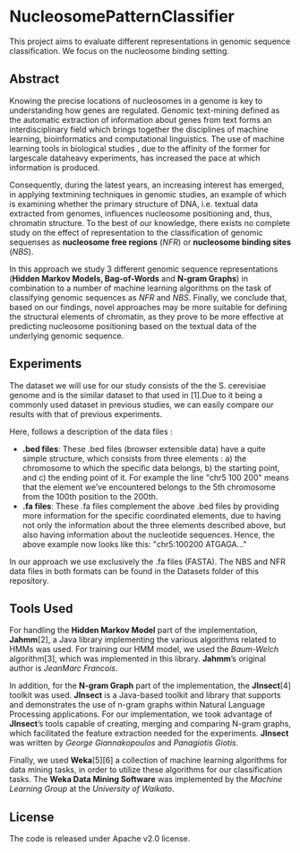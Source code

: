 # NucleosomePatternClassifier
This project aims to evaluate different representations in genomic sequence classification.
We focus on the nucleosome binding setting.

## Abstract
Knowing the precise locations of nucleosomes in a genome is key to understanding how genes are regulated.
Genomic text-mining defined as the automatic extraction of information about genes from text forms
an interdisciplinary field which brings together the disciplines of machine learning, bioinformatics 
and computational linguistics. The use of machine learning tools in biological studies , due to the
affinity of the former for largescale dataheavy experiments, has increased the pace at which information
is produced.

Consequently, during the latest years, an increasing interest has emerged, in applying textmining
techniques in genomic studies, an example of which is examining whether the primary structure of DNA,
i.e. textual data extracted from genomes, influences nucleosome positioning and, thus, chromatin
structure. To the best of our knowledge, there exists no complete study on the effect of representation to 
the classification of genomic sequenses as **nucleosome free regions** (*NFR*) or **nucleosome binding sites** (*NBS*). 

In this approach we study 3 different genomic sequence representations (**Hidden Markov Models, Bag-of-Words**
and  **N-gram Graphs**) in combination to a number of machine learning algorithms on the task of classifying 
genomic sequences as *NFR* and *NBS*. Finally, we conclude that, based on our findings, novel approaches may
be more suitable for defining the structural elements of chromatin, as they prove to be more effective at 
predicting nucleosome positioning based on the textual data of the underlying genomic sequence.

## Experiments
The dataset we will use for our study consists of the the S. cerevisiae genome and is the
similar dataset to that used in [1].Due to it being a commonly used dataset in previous
studies, we can easily compare our results with that of previous experiments.

Here, follows a description of the data files :
* **.bed files**: These .bed files (browser extensible data) have a quite simple structure, which consists from three elements : 
a) the chromosome to which the specific data belongs, 
b) the starting point, and 
c) the ending point of it.
For example the line "chr5 100 200" means that the element we’ve encountered belongs to the 5th
chromosome from the 100th position to the 200th.
* **.fa files**: These .fa files complement the above .bed files by providing more information for the specific coordinated 
elements, due to having not only the information about the three elements described above, but also having 
information about the nucleotide sequences. Hence, the above example now looks like this: "chr5:100200
ATGAGA..."

In our approach we use exclusively the .fa files (FASTA). The NBS and NFR data files in both formats can be found in the Datasets
folder of this repository.

## Tools Used
For handling the **Hidden Markov Model** part of the implementation, **Jahmm**[2], a Java library implementing the various algorithms 
related to HMMs was used. For training our HMM model, we used the *Baum-Welch* algorithm[3], which was implemented
in this library.
**Jahmm**’s original author is *JeanMarc Francois*.

In addition, for the **N-gram Graph** part of the implementation, the **JInsect**[4] toolkit was used. **JInsect** is a Java-based
toolkit and library that supports and demonstrates the use of n-gram graphs within Natural Language Processing applications.
For our implementation, we took advantage of **JInsect**’s tools capable of creating, merging and comparing N-gram graphs, which 
facilitated the feature extraction needed for the experiments.
**JInsect** was written by *George Giannakopoulos* and *Panagiotis Giotis*.

Finally, we used **Weka**[5][6] a collection of machine learning algorithms for data mining tasks, in order to utilize these 
algorithms for our classification tasks.
The **Weka Data Mining Software** was implemented by the *Machine Learning Group* at the *University of Waikato*.

## License
The code is released under Apache v2.0 license.
